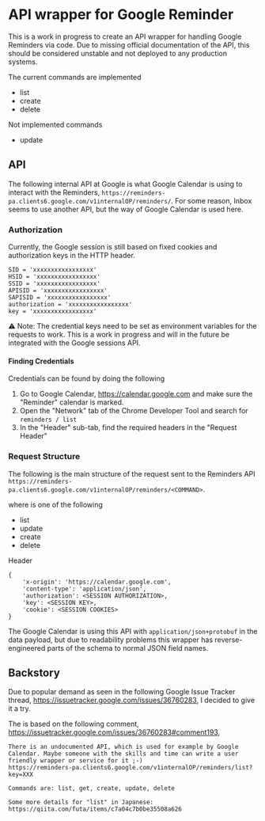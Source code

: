 # API wrapper for Google Reminder

This is a work in progress to create an API wrapper for handling Google Reminders via code. Due to missing official
documentation of the API, this should be considered unstable and not deployed to any production systems.

The current commands are implemented
* list
* create
* delete

Not implemented commands
* update


## API
The following internal API at Google is what Google Calendar is using to interact with the Reminders,
`https://reminders-pa.clients6.google.com/v1internalOP/reminders/`. For some reason, Inbox seems to
use another API, but the way of Google Calendar is used here.

### Authorization
Currently, the Google session is still based on fixed cookies and authorization keys in the HTTP header.
```$xslt
SID = 'xxxxxxxxxxxxxxxxx'
HSID = 'xxxxxxxxxxxxxxxxx'
SSID = 'xxxxxxxxxxxxxxxxx'
APISID = 'xxxxxxxxxxxxxxxxx'
SAPISID = 'xxxxxxxxxxxxxxxxx'
authorization = 'xxxxxxxxxxxxxxxxx'
key = 'xxxxxxxxxxxxxxxxx'
```

:warning: Note: The credential keys need to be set as environment variables for the requests to work. This is
a work in progress and will in the future be integrated with the Google sessions API.


#### Finding Credentials
Credentials can be found by doing the following
1. Go to Google Calendar, https://calendar.google.com and make sure the "Reminder" calendar is marked.
2. Open the "Network" tab of the Chrome Developer Tool and search for `reminders / list`
3. In the "Header" sub-tab, find the required headers in the "Request Header"


### Request Structure
The following is the main structure of the request sent to the Reminders API
`https://reminders-pa.clients6.google.com/v1internalOP/reminders/<COMMAND>`.

where <COMMAND> is one of the following
* list
* update
* create
* delete

Header
```
{
    'x-origin': 'https://calendar.google.com',
    'content-type': 'application/json',
    'authorization': <SESSION AUTHORIZATION>,
    'key': <SESSION KEY>,
    'cookie': <SESSION COOKIES>
}
```

The Google Calendar is using this API with `application/json+protobuf` in the data payload, but due to readability problems
this wrapper has reverse-engineered parts of the schema to normal JSON field names.



## Backstory
Due to popular demand as seen in the following Google Issue Tracker thread, https://issuetracker.google.com/issues/36760283,
I decided to give it a try.

The  is based on the following comment, https://issuetracker.google.com/issues/36760283#comment193,
```$xslt
There is an undocumented API, which is used for example by Google Calendar. Maybe someone with the skills and time can write a user friendly wrapper or service for it ;-)
https://reminders-pa.clients6.google.com/v1internalOP/reminders/list?key=XXX

Commands are: list, get, create, update, delete

Some more details for "list" in Japanese: https://qiita.com/futa/items/c7a04c7b0be35508a626
```